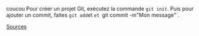 coucou
Pour créer un projet Git, exécutez la commande `git init`.
Puis pour ajouter un commit, faites `git add`et `et `git commit -m"Mon message"`.

[Sources](./sources.md)

